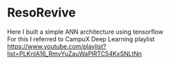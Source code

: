 # ResoRevive <br/>
Here I built a simple ANN architecture using tensorflow <br/>
For this I referred to CampuX Deep Learning playlist https://www.youtube.com/playlist?list=PLKnIA16_RmvYuZauWaPlRTC54KxSNLtNn
